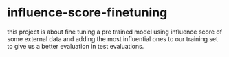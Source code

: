 # influence-score-finetuning
this project is about fine tuning a pre trained model using influence score of some external data and adding the most influential ones to our training set to give us a better evaluation in test evaluations.
